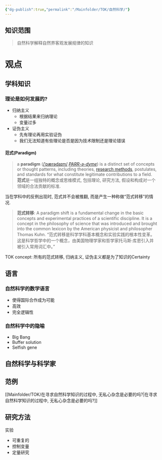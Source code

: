 ```yaml
---
{"dg-publish":true,"permalink":"/Mainfolder/TOK/自然科学/"}
---
```


## 知识范围

>自然科学解释自然界客观发展规律的知识

# 观点
## 学科知识

### 理论是如何发展的?
- 归纳主义
	- 根据结果来归纳理论
	- 变量过多
- 证伪主义
	- 先有理论再用实验证伪
	- 我们无法知道有些理论是否是因为技术限制还是理论错误

#### 范式(Paradigm)
>a **paradigm** ([/ˈpærədaɪm/](https://en.wikipedia.org/wiki/Help:IPA/English "Help:IPA/English") [_PARR-ə-dyme_](https://en.wikipedia.org/wiki/Help:Pronunciation_respelling_key "Help:Pronunciation respelling key")) is a distinct set of concepts or thought patterns, including theories, [research methods](https://en.wikipedia.org/wiki/Research_method "Research method"), postulates, and standards for what constitute legitimate contributions to a field.
>**范式**是一组独特的概念或思维模式, 包括理论, 研究方法, 假设和构成对一个领域的合法贡献的标准. 

当在学科中的反例出现时, 范式并不会被推翻, 而是产生一种称做“范式转移”的情况.

>**范式转移**: A paradigm shift is a fundamental change in the basic concepts and experimental practices of a scientific discipline. It is a concept in the philosophy of science that was introduced and brought into the common lexicon by the American physicist and philosopher Thomas Kuhn.
>“范式转移是科学学科基本概念和实验实践的根本性变革。这是科学哲学中的一个概念，由美国物理学家和哲学家托马斯·库恩引入并被引入常用词汇中。”

TOK concept: 所有的范式转移, 归纳主义, 证伪主义都是为了知识的Certainty

## 语言

### 自然科学的数学语言
- 使得国际合作成为可能
- 高效
- 完全逻辑性

### 自然科学中的隐喻
- Big Bang
- Buffer solution
- Selfish gene

## 自然科学与科学家


## 范例
[[Mainfolder/TOK/在寻求自然科学知识的过程中, 无私心杂念是必要的吗?\|在寻求自然科学知识的过程中, 无私心杂念是必要的吗?]] 

## 研究方法
实验
- 可重复的
- 控制变量
- 定量研究







